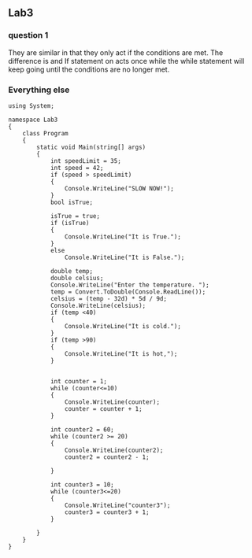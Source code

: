 ## Lab3
### question 1
They are similar in that they only act if the conditions are met. The difference is and If statement on acts once while the while statement will keep going until the conditions are no longer met.

### Everything else
    using System;

    namespace Lab3
    {
        class Program
        {
            static void Main(string[] args)
            {
                int speedLimit = 35;
                int speed = 42;
                if (speed > speedLimit)
                {
                    Console.WriteLine("SLOW NOW!");
                }
                bool isTrue;

                isTrue = true;
                if (isTrue)
                {
                    Console.WriteLine("It is True.");
                }
                else
                    Console.WriteLine("It is False.");

                double temp;
                double celsius;
                Console.WriteLine("Enter the temperature. ");
                temp = Convert.ToDouble(Console.ReadLine());
                celsius = (temp - 32d) * 5d / 9d;
                Console.WriteLine(celsius);
                if (temp <40)
                {
                    Console.WriteLine("It is cold.");
                }
                if (temp >90)
                {
                    Console.WriteLine("It is hot,");
                }
             

                int counter = 1;
                while (counter<=10)
                {
                    Console.WriteLine(counter);
                    counter = counter + 1;
                }

                int counter2 = 60;
                while (counter2 >= 20)
                {
                    Console.WriteLine(counter2);
                    counter2 = counter2 - 1;

                }

                int counter3 = 10;
                while (counter3<=20)
                {
                    Console.WriteLine("counter3");
                    counter3 = counter3 + 1;
                }
            
            }
        }
    }
